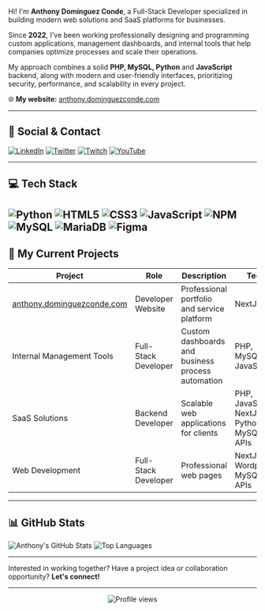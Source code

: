 Hi! I'm **Anthony Domínguez Conde**, a Full-Stack Developer specialized in building modern web solutions and SaaS platforms for businesses.

Since **2022**, I've been working professionally designing and programming custom applications, management dashboards, and internal tools that help companies optimize processes and scale their operations.

My approach combines a solid **PHP, MySQL, Python** and **JavaScript** backend, along with modern and user-friendly interfaces, prioritizing security, performance, and scalability in every project.

🌐 **My website:** [anthony.dominguezconde.com](https://anthony.dominguezconde.com)

---

## 📲 Social & Contact

[![LinkedIn](https://img.shields.io/badge/-LinkedIn-0A66C2?style=for-the-badge&logoColor=white)](https://linkedin.com/in/anthohansen) [![Twitter](https://img.shields.io/badge/-Twitter-1DA1F2?style=for-the-badge&logo=x&logoColor=white)](https://twitter.com/anthohansen) [![Twitch](https://img.shields.io/badge/-Twitch-9146FF?style=for-the-badge&logo=twitch&logoColor=white)](https://twitch.tv/anthohansen) [![YouTube](https://img.shields.io/badge/-YouTube-FF0000?style=for-the-badge&logo=youtube&logoColor=white)](https://youtube.com/@anthohansen)

---

## 💻 Tech Stack

![Python](https://img.shields.io/badge/-Python-3776AB?style=for-the-badge&logo=python&logoColor=white) ![HTML5](https://img.shields.io/badge/-HTML5-E34F26?style=for-the-badge&logo=html5&logoColor=white) ![CSS3](https://img.shields.io/badge/-CSS3-1572B6?style=for-the-badge&logo=css&logoColor=white) ![JavaScript](https://img.shields.io/badge/-JavaScript-F7DF1E?style=for-the-badge&logo=javascript&logoColor=black) ![NPM](https://img.shields.io/badge/-NPM-CB3837?style=for-the-badge&logo=npm&logoColor=white) ![MySQL](https://img.shields.io/badge/-MySQL-4479A1?style=for-the-badge&logo=mysql&logoColor=white) ![MariaDB](https://img.shields.io/badge/-MariaDB-003545?style=for-the-badge&logo=mariadb&logoColor=white) ![Figma](https://img.shields.io/badge/-Figma-F24E1E?style=for-the-badge&logo=figma&logoColor=white)
---

## 🚀 My Current Projects

| Project | Role | Description | Tech |
|---------|------|-------------|------|
| [anthony.dominguezconde.com](https://anthony.dominguezconde.com) | Developer Website | Professional portfolio and service platform | NextJS |
| Internal Management Tools | Full-Stack Developer | Custom dashboards and business process automation | PHP, MySQL, JavaScript |
| SaaS Solutions | Backend Developer | Scalable web applications for clients | PHP, JavaScript, NextJS, Python, MySQL, APIs |
| Web Development | Full-Stack Developer | Professional web pages | NextJS, Wordpress, MySQL, APIs |

---

## 📊 GitHub Stats

![Anthony's GitHub Stats](https://github-readme-stats.vercel.app/api?username=AnthoHansen&show_icons=true&theme=dracula&hide=issues)
![Top Languages](https://github-readme-stats.vercel.app/api/top-langs/?username=AnthoHansen&layout=compact&theme=dracula)

---

Interested in working together? Have a project idea or collaboration opportunity? **Let's connect!**

---

<p align="center">
  <img src="https://komarev.com/ghpvc/?username=AnthoHansen&color=blueviolet&style=flat-square&label=Profile+Views" alt="Profile views" />
</p>

